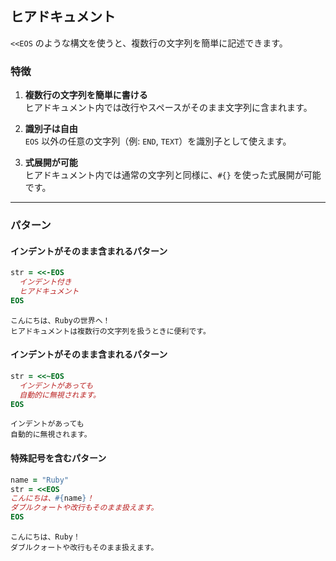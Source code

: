 ## ヒアドキュメント

`<<EOS` のような構文を使うと、複数行の文字列を簡単に記述できます。

### 特徴
1. **複数行の文字列を簡単に書ける**  
   ヒアドキュメント内では改行やスペースがそのまま文字列に含まれます。

2. **識別子は自由**  
   `EOS` 以外の任意の文字列（例: `END`, `TEXT`）を識別子として使えます。

3. **式展開が可能**  
   ヒアドキュメント内では通常の文字列と同様に、`#{}` を使った式展開が可能です。

---

### パターン

#### インデントがそのまま含まれるパターン
```ruby
str = <<-EOS
  インデント付き
  ヒアドキュメント
EOS
```
```
こんにちは、Rubyの世界へ！
ヒアドキュメントは複数行の文字列を扱うときに便利です。
```
#### インデントがそのまま含まれるパターン
```ruby
str = <<~EOS
  インデントがあっても
  自動的に無視されます。
EOS
```
```
インデントがあっても
自動的に無視されます。
```
#### 特殊記号を含むパターン
```ruby
name = "Ruby"
str = <<EOS
こんにちは、#{name}！
ダブルクォートや改行もそのまま扱えます。
EOS
```
```
こんにちは、Ruby！
ダブルクォートや改行もそのまま扱えます。
```
